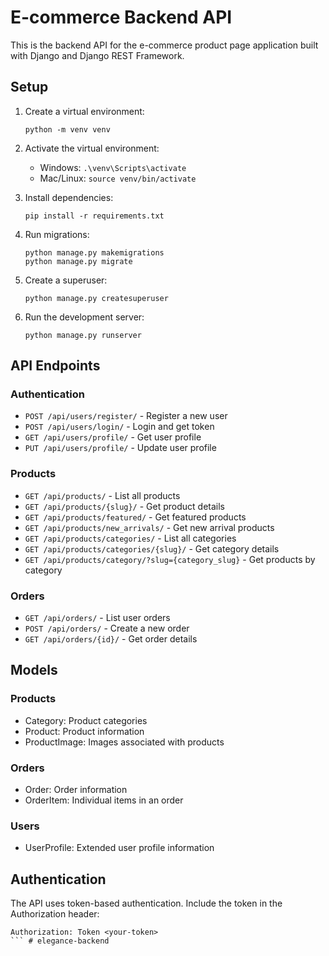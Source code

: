 # E-commerce Backend API

This is the backend API for the e-commerce product page application built with Django and Django REST Framework.

## Setup

1. Create a virtual environment:
   ```
   python -m venv venv
   ```

2. Activate the virtual environment:
   - Windows: `.\venv\Scripts\activate`
   - Mac/Linux: `source venv/bin/activate`

3. Install dependencies:
   ```
   pip install -r requirements.txt
   ```

4. Run migrations:
   ```
   python manage.py makemigrations
   python manage.py migrate
   ```

5. Create a superuser:
   ```
   python manage.py createsuperuser
   ```

6. Run the development server:
   ```
   python manage.py runserver
   ```

## API Endpoints

### Authentication
- `POST /api/users/register/` - Register a new user
- `POST /api/users/login/` - Login and get token
- `GET /api/users/profile/` - Get user profile
- `PUT /api/users/profile/` - Update user profile

### Products
- `GET /api/products/` - List all products
- `GET /api/products/{slug}/` - Get product details
- `GET /api/products/featured/` - Get featured products
- `GET /api/products/new_arrivals/` - Get new arrival products
- `GET /api/products/categories/` - List all categories
- `GET /api/products/categories/{slug}/` - Get category details
- `GET /api/products/category/?slug={category_slug}` - Get products by category

### Orders
- `GET /api/orders/` - List user orders
- `POST /api/orders/` - Create a new order
- `GET /api/orders/{id}/` - Get order details

## Models

### Products
- Category: Product categories
- Product: Product information
- ProductImage: Images associated with products

### Orders
- Order: Order information
- OrderItem: Individual items in an order

### Users
- UserProfile: Extended user profile information

## Authentication

The API uses token-based authentication. Include the token in the Authorization header:
```
Authorization: Token <your-token>
``` #   e l e g a n c e - b a c k e n d  
 